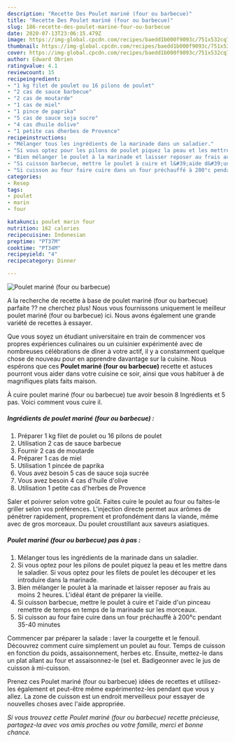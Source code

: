 ```yaml
---
description: "Recette Des Poulet mariné (four ou barbecue)"
title: "Recette Des Poulet mariné (four ou barbecue)"
slug: 186-recette-des-poulet-marine-four-ou-barbecue
date: 2020-07-13T23:06:15.479Z
image: https://img-global.cpcdn.com/recipes/baedd1b000f9093c/751x532cq70/poulet-marine-four-ou-barbecue-photo-principale-de-la-recette.jpg
thumbnail: https://img-global.cpcdn.com/recipes/baedd1b000f9093c/751x532cq70/poulet-marine-four-ou-barbecue-photo-principale-de-la-recette.jpg
cover: https://img-global.cpcdn.com/recipes/baedd1b000f9093c/751x532cq70/poulet-marine-four-ou-barbecue-photo-principale-de-la-recette.jpg
author: Edward Obrien
ratingvalue: 4.1
reviewcount: 15
recipeingredient:
- "1 kg filet de poulet ou 16 pilons de poulet"
- "2 cas de sauce barbecue"
- "2 cas de moutarde"
- "1 cas de miel"
- "1 pince de paprika"
- "5 cas de sauce soja sucre"
- "4 cas dhuile dolive"
- "1 petite cas dherbes de Provence"
recipeinstructions:
- "Mélanger tous les ingrédients de la marinade dans un saladier."
- "Si vous optez pour les pilons de poulet piquez la peau et les mettre dans le saladier. Si vous optez pour les filets de poulet les découper et les introduire dans la marinade."
- "Bien mélanger le poulet à la marinade et laisser reposer au frais au moins 2 heures. L&#39;idéal étant de préparer la vieille."
- "Si cuisson barbecue, mettre le poulet à cuire et l&#39;aide d&#39;un pinceau remettre de temps en temps de la marinade sur les morceaux."
- "Si cuisson au four faire cuire dans un four préchauffé à 200°c pendant 35-40 minutes"
categories:
- Resep
tags:
- poulet
- marin
- four

katakunci: poulet marin four 
nutrition: 162 calories
recipecuisine: Indonesian
preptime: "PT37M"
cooktime: "PT34M"
recipeyield: "4"
recipecategory: Dinner

---
```



![Poulet mariné (four ou barbecue)](https://img-global.cpcdn.com/recipes/baedd1b000f9093c/751x532cq70/poulet-marine-four-ou-barbecue-photo-principale-de-la-recette.jpg)

A la recherche de recette à base de poulet mariné (four ou barbecue) parfaite ?? ne cherchez plus! Nous vous fournissons uniquement le meilleur poulet mariné (four ou barbecue) ici. Nous avons également une grande variété de recettes à essayer.

Que vous soyez un étudiant universitaire en train de commencer vos propres expériences culinaires ou un cuisinier expérimenté avec de nombreuses célébrations de dîner à votre actif, il y a constamment quelque chose de nouveau pour en apprendre davantage sur la cuisine. Nous espérons que ces <strong> Poulet mariné (four ou barbecue) </strong> recette et astuces pourront vous aider dans votre cuisine ce soir, ainsi que vous habituer à de magnifiques plats faits maison.

<!--inarticleads1-->

À cuire poulet mariné (four ou barbecue) tue avoir besoin 8 Ingrédients et 5 pas. Voici comment vous cuire il.

##### Ingrédients de poulet mariné (four ou barbecue) :

1. Préparer 1 kg filet de poulet ou 16 pilons de poulet
1. Utilisation 2 cas de sauce barbecue
1. Fournir 2 cas de moutarde
1. Préparer 1 cas de miel
1. Utilisation 1 pincée de paprika
1. Vous avez besoin 5 cas de sauce soja sucrée
1. Vous avez besoin 4 cas d&#39;huile d&#39;olive
1. Utilisation 1 petite cas d&#39;herbes de Provence


Saler et poivrer selon votre goût. Faites cuire le poulet au four ou faites-le griller selon vos préférences. L&#39;injection directe permet aux arômes de pénétrer rapidement, proprement et profondément dans la viande, même avec de gros morceaux. Du poulet croustillant aux saveurs asiatiques. 

<!--inarticleads2-->

##### Poulet mariné (four ou barbecue) pas à pas :

1. Mélanger tous les ingrédients de la marinade dans un saladier.
1. Si vous optez pour les pilons de poulet piquez la peau et les mettre dans le saladier. Si vous optez pour les filets de poulet les découper et les introduire dans la marinade.
1. Bien mélanger le poulet à la marinade et laisser reposer au frais au moins 2 heures. L&#39;idéal étant de préparer la vieille.
1. Si cuisson barbecue, mettre le poulet à cuire et l&#39;aide d&#39;un pinceau remettre de temps en temps de la marinade sur les morceaux.
1. Si cuisson au four faire cuire dans un four préchauffé à 200°c pendant 35-40 minutes


Commencer par préparer la salade : laver la courgette et le fenouil. Découvrez comment cuire simplement un poulet au four. Temps de cuisson en fonction du poids, assaisonnement, herbes etc. Ensuite, mettez-le dans un plat allant au four et assaisonnez-le (sel et. Badigeonner avec le jus de cuisson à mi-cuisson. 

<!--inarticleads1-->

<p>
Prenez ces Poulet mariné (four ou barbecue) idées de recettes et utilisez-les également et peut-être même expérimentez-les pendant que vous y allez. La zone de cuisson est un endroit merveilleux pour essayer de nouvelles choses avec l'aide appropriée.
</p>

<p>
<i>Si vous trouvez cette Poulet mariné (four ou barbecue) recette précieuse, partagez-la avec vos amis proches ou votre famille, merci et bonne chance.</i>
</p>
